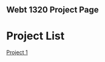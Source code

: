## Webt 1320 Project Page

<H1>Project List</H1>

<a href="Project1/index.html" target="_blank">Project 1</a>